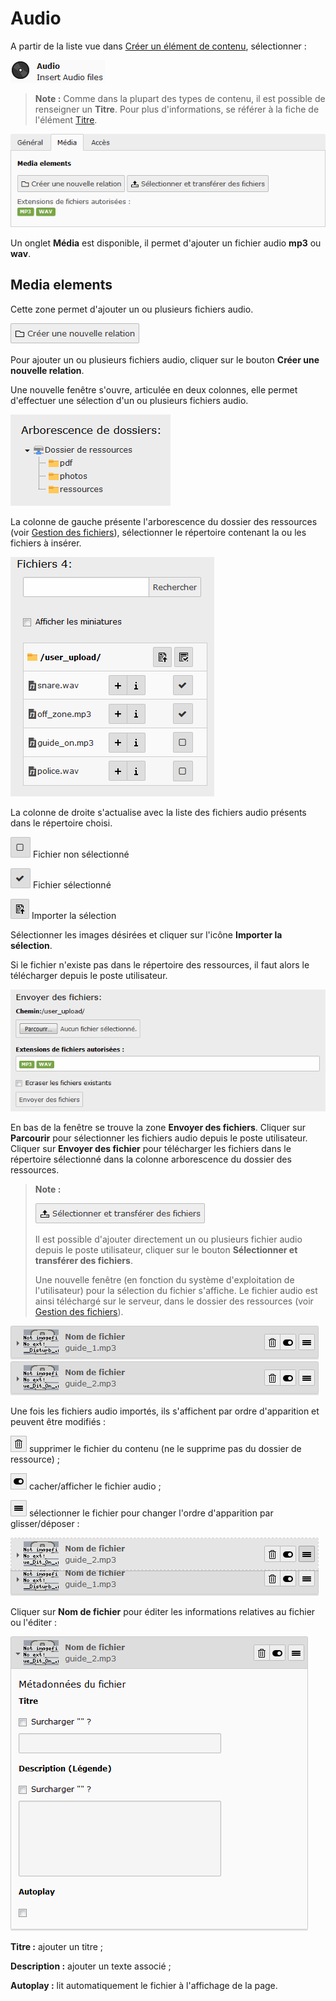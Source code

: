 # Audio

A partir de la liste vue dans [Créer un élément de contenu](../creer-un-element-de-contenu.md), sélectionner :

![](../../../.gitbook/assets/add_content_audio.png)

> **Note :** Comme dans la plupart des types de contenu, il est possible de renseigner un **Titre**. Pour plus d'informations, se référer à la fiche de l'élément [Titre](titre.md).

![](../../../.gitbook/assets/add_content_audio_ong.png)

Un onglet **Média** est disponible, il permet d'ajouter un fichier audio **mp3** ou **wav**.

## Media elements

Cette zone permet d'ajouter un ou plusieurs fichiers audio.

![](../../../.gitbook/assets/add_content_rel_btn.png)

Pour ajouter un ou plusieurs fichiers audio, cliquer sur le bouton **Créer une nouvelle relation**.

Une nouvelle fenêtre s'ouvre, articulée en deux colonnes, elle permet d'effectuer une sélection d'un ou plusieurs fichiers audio.

![](../../../.gitbook/assets/add_content_file1.png)

La colonne de gauche présente l'arborescence du dossier des ressources \(voir [Gestion des fichiers](https://www.gitbook.com/book/agrosup-dijon-eduter/guide-utilisation-typo3/edit#)\), sélectionner le répertoire contenant la ou les fichiers à insérer.

![](../../../.gitbook/assets/add_content_audio_select.png)

La colonne de droite s'actualise avec la liste des fichiers audio présents dans le répertoire choisi.

![](../../../.gitbook/assets/btn_selection_off.png) Fichier non sélectionné

![](../../../.gitbook/assets/btn_selection_on.png) Fichier sélectionné

![](../../../.gitbook/assets/btn_import.png) Importer la sélection

Sélectionner les images désirées et cliquer sur l'icône **Importer la sélection**.

Si le fichier n'existe pas dans le répertoire des ressources, il faut alors le télécharger depuis le poste utilisateur.

![](../../../.gitbook/assets/add_content_audio_up.png)

En bas de la fenêtre se trouve la zone **Envoyer des fichiers**. Cliquer sur **Parcourir** pour sélectionner les fichiers audio depuis le poste utilisateur. Cliquer sur **Envoyer des fichier** pour télécharger les fichiers dans le répertoire sélectionné dans la colonne arborescence du dossier des ressources.

> **Note :**
>
> ![](../../../.gitbook/assets/btn_import_img.png)
>
> Il est possible d'ajouter directement un ou plusieurs fichier audio depuis le poste utilisateur, cliquer sur le bouton **Sélectionner et transférer des fichiers**.
>
> Une nouvelle fenêtre \(en fonction du système d'exploitation de l'utilisateur\) pour la sélection du fichier s'affiche. Le fichier audio est ainsi téléchargé sur le serveur, dans le dossier des ressources \(voir [Gestion des fichiers](https://www.gitbook.com/book/agrosup-dijon-eduter/guide-utilisation-typo3/edit#)\).

![](../../../.gitbook/assets/add_content_audio_liste.png)

Une fois les fichiers audio importés, ils s'affichent par ordre d'apparition et peuvent être modifiés :

![](../../../.gitbook/assets/rm_btn.png) supprimer le fichier du contenu \(ne le supprime pas du dossier de ressource\) ;

![](../../../.gitbook/assets/hide_btn.png) cacher/afficher le fichier audio ;

![](../../../.gitbook/assets/btn_select.png) sélectionner le fichier pour changer l'ordre d'apparition par glisser/déposer :

![](../../../.gitbook/assets/add_content_audio_ordre.png)

Cliquer sur **Nom de fichier** pour éditer les informations relatives au fichier ou l'éditer :

![](../../../.gitbook/assets/add_content_audio_detail.png)

**Titre :** ajouter un titre ;

**Description :** ajouter un texte associé ;

**Autoplay :** lit automatiquement le fichier à l'affichage de la page.

